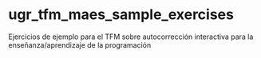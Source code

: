 # ugr_tfm_maes_sample_exercises
Ejercicios de ejemplo para el TFM sobre autocorrección interactiva para la enseñanza/aprendizaje de la programación
